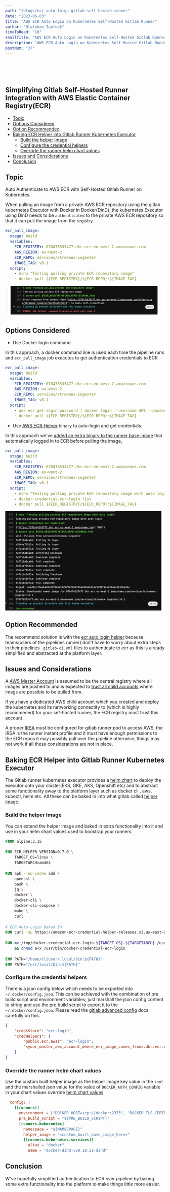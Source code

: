 ```yaml
---
path: "/blogs/ecr-auto-loign-gitlab-self-hosted-runner"
date: "2023-06-03"
title: "AWS ECR Auto Login on Kubernetes Self-Hosted Gitlab Runner"
author: "Olalekan Taofeek"
timeToRead: "10"
smallTitle: "AWS ECR Auto Login on Kubernetes Self-Hosted Gitlab Runner"
description: "AWS ECR Auto Login on Kubernetes Self-Hosted Gitlab Runner"
postNum: "37"
---
```


<!-- <img src="./multi-cloud.jpg"/> -->
<br/>
<br/>
<br/>

## **Simplifying Gitlab Self-Hosted Runner Integration with AWS Elastic Container Registry(ECR)**

- [Topic](#topic)
- [Options Considered](#options-considered)
- [Option Recommended](#option-recommended)
- [Baking ECR Helper into Gitlab Runner Kubernetes Executor](#baking-ecr-helper-into-gitlab-runner-kubernetes-executor)
  - [Build the helper Image](#build-the-helper-image)
  - [Configure the credential helpers](#configure-the-credential-helpers)
  - [Override the runner helm chart values](#override-the-runner-helm-chart-values)
- [Issues and Considerations](#issues-and-considerations)
- [Conclusion](#conclusion)


## Topic

Auto Authenticate to AWS ECR with Self-Hosted Gitlab Runner on Kubernetes.

When pulling an image from a private AWS ECR repository using the gitlab kubernetes Executor with Docker in Docker(DinD), the kubernetes Executor using DinD needs to be `authenticated` to the private AWS ECR repository so that it can pull the image from the registry.

```yml
ecr_pull_image:
  stage: build
  variables:
    ECR_REGISTRY: 078476533477.dkr.ecr.eu-west-2.amazonaws.com
    AWS_REGION: eu-west-2
    ECR_REPO: services/streamex-ingester
    IMAGE_TAG: v0.1
  script:
    - echo "Testing pulling private ECR repository image"
    - docker pull ${ECR_REGISTRY}/${ECR_REPO}:${IMAGE_TAG}
```
![no-auto-login](./no-auto-login.png)

## Options Considered

* Use Docker login command 

In this approach, a docker command line is used each time the pipeline runs and `ecr_pull_image` job executes to get authentication credentials to ECR

```yml
ecr_pull_image:
  stage: build
  variables:
    ECR_REGISTRY: 078476533477.dkr.ecr.eu-west-2.amazonaws.com
    AWS_REGION: eu-west-2
    ECR_REPO: services/streamex-ingester
    IMAGE_TAG: v0.1
  script:
    - aws ecr get-login-password | docker login --username AWS --password-stdin ${ECR_REGISTRY}
    - docker pull ${ECR_REGISTRY}/${ECR_REPO}:${IMAGE_TAG}
```

* Use [AWS ECR Helper](https://github.com/awslabs/amazon-ecr-credential-helper) binary to auto-login and get credentials.

In this approach we've [added an extra binary to the runner base image](#baking-ecr-helper-into-gitlab-runner-kubernetes-executor) that automatically logged in to ECR before pulling the image, 

```yml
ecr_pull_image:
  stage: build
  variables:
    ECR_REGISTRY: 078476533477.dkr.ecr.eu-west-2.amazonaws.com
    AWS_REGION: eu-west-2
    ECR_REPO: services/streamex-ingester
    IMAGE_TAG: v0.1
  script:
    - echo "Testing pulling private ECR repository image with auto login"
    - docker-credential-ecr-login list
    - docker pull ${ECR_REGISTRY}/${ECR_REPO}:${IMAGE_TAG}
```
![ecr auto login](./ecr-auto-login.png)


## Option Recommended

The recommend solution is with the [ecr auto login helper](#use-aws-ecr-helper-binary-to-take-care-of-the-login) because teams(users of the pipelines runner) don't have to worry about extra steps in their pipelines `.gitlab-ci.yml` files to authenticate to ecr as this is already simplified and abstracted at the platform layer.

## Issues and Considerations

A [AWS Master Account](https://aws.amazon.com/blogs/containers/sharing-amazon-ecr-repositories-with-multiple-accounts-using-aws-organizations/) is assumed to be the central registry where all images are pushed to and is expected to [trust all child accounts](https://docs.aws.amazon.com/AmazonECR/latest/userguide/repository-policy-examples.html#IAM_allow_other_accounts) where imags are possible to be pulled from. 

If you have a dedicated AWS child account which you created and deploy the kubernetes and its networking connectity to (which is highly recommened) for your sef-hosted runner, the ECR registry must trust this account.

A proper [IRSA](https://docs.aws.amazon.com/eks/latest/userguide/iam-roles-for-service-accounts.html) must be configured for gitlab runner pod to access AWS, the IRSA is the runner instant profile and it must have enough permissions to the ECR repos it may possibly pull over the pipeline otherwise, things may not work if all these considerations are not in place.

## Baking ECR Helper into Gitlab Runner Kubernetes Executor

The Gitlab runner kubernetes executor provides a [helm chart](https://docs.gitlab.com/runner/install/kubernetes.html) to deploy the executor onto your cluster(EKS, GKE, AKS, Openshift etc) and to abstract some functionality away to the platform layer such as docker cli , aws, kubectl, helm etc. All these can be baked in into what gitlab called [helper image](https://docs.gitlab.com/runner/configuration/advanced-configuration.html#helper-image-configuration-for-kubernetes-on-arm).

### Build the helper Image

You can extend the helper image and baked in extra functionality into it and use in your helm chart values used to boostrap your runners.

```Dockerfile
FROM alpine:3.15

ENV ECR_HELPER_VERSION=0.7.0 \
    TARGET_OS=linux \
    TARGETARCH=amd64

RUN apk --no-cache add \
    openssl \
    bash \
    jq \
    docker \
    docker-cli \
    docker-cli-compose \
    make \
    curl 

# ECR Auto-Login Baked In
RUN curl -sL https://amazon-ecr-credential-helper-releases.s3.us-east-2.amazonaws.com/${ECR_HELPER_VERSION}/${TARGET_OS}-${TARGETARCH}/docker-credential-ecr-login -o /tmp/docker-credential-ecr-login-${TARGET_OS}-${TARGETARCH}

RUN mv /tmp/docker-credential-ecr-login-${TARGET_OS}-${TARGETARCH} /usr/bin/docker-credential-ecr-login \
    && chmod a+x /usr/bin/docker-credential-ecr-login

ENV PATH="/home/cliuser/.local/bin:${PATH}"
ENV PATH="/usr/local/bin:${PATH}"
```

### Configure the credential helpers

There is a json config below which needs to be exported into  `~/.docker/config.json`.
This can be achieved with the combination of pre build script and environment variables; just marshall the json config content to string and use the pre build script to export it to the `~/.docker/config.json`. Please read the [gitlab advanced config](https://docs.gitlab.com/runner/configuration/advanced-configuration.html#the-runners-section) docs carefully on this.

```json
{
    "credsStore": "ecr-login",
    "credHelpers": {
        "public.ecr.awss": "ecr-login",
        "<your_master_aws_account_where_ecr_image_comes_from>.dkr.ecr.eu-west-2.amazonaws.com": "ecr-login"
    }
}
```

### Override the runner helm chart values

Use the custom built helper image as the helper image key value in the `toml` and the marshalled json value for the value of `DOCKER_AUTH_CONFIG` variable in your chart values override [helm chart values](https://gitlab.com/gitlab-org/charts/gitlab-runner/-/blob/main/values.yaml)

```toml
  config: |
    [[runners]]
      environment = ["DOCKER_HOST=tcp://docker:2375", "DOCKER_TLS_CERTDIR=", "DOCKER_AUTH_CONFIG=${DOCKER_AUTH_CONFIG}"]
      pre_build_script = "${PRE_BUILD_SCRIPT}"
      [runners.kubernetes]
        namespace = "${NAMESPACE}"
        helper_image = "<custom_built_base_image_here>"
        [[runners.kubernetes.services]]
          alias = "docker"
          name = "docker-dind:v20.10.21-dind"
```

## Conclusion

W've hopefully simplified authentication to ECR over pipeline by baking some extra functionality into the platform to make things little more easier.